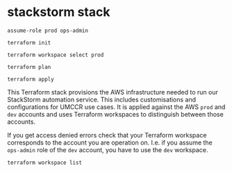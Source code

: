 # stackstorm stack

```
assume-role prod ops-admin

terraform init

terraform workspace select prod

terraform plan

terraform apply
```

This Terraform stack provisions the AWS infrastructure needed to run our StackStorm automation service. This includes customisations and configurations for UMCCR use cases. It is applied against the AWS `prod` and `dev` accounts and uses Terraform workspaces to distinguish between those accounts.

If you get access denied errors check that your Terraform workspace corresponds to the account you are operation on. I.e. if you assume the `ops-admin` role of the `dev` account, you have to use the `dev` workspace.

```
terraform workspace list
```
